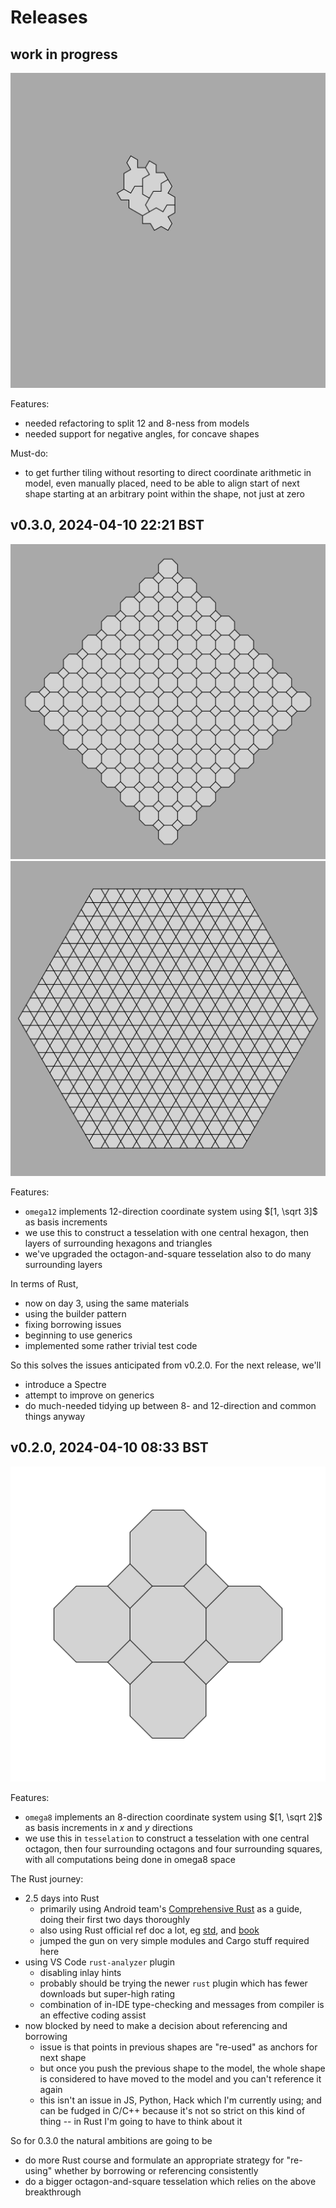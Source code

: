 # Releases

## work in progress

![Spectre tiling](./out-spectre.svg)

Features:

* needed refactoring to split 12 and 8-ness from models
* needed support for negative angles, for concave shapes

Must-do:

* to get further tiling without resorting to direct coordinate arithmetic in model, even manually placed, need to be able to align start of next shape starting at an arbitrary point within the shape, not just at zero

## v0.3.0, 2024-04-10 22:21 BST

![Octagons and squares](./gallery/octagons-and-squares.v0.3.0.svg)
![Hexagons and triangles](./gallery/hexagons-and-triangles.v0.3.0.svg)

Features:

* `omega12` implements 12-direction coordinate system using $[1, \sqrt 3]$ as basis increments
* we use this to construct a tesselation with one central hexagon, then layers of surrounding hexagons and triangles
* we've upgraded the octagon-and-square tesselation also to do many surrounding layers

In terms of Rust,

* now on day 3, using the same materials
* using the builder pattern
* fixing borrowing issues
* beginning to use generics
* implemented some rather trivial test code

So this solves the issues anticipated from v0.2.0.  For the next release, we'll

* introduce a Spectre
* attempt to improve on generics
* do much-needed tidying up between 8- and 12-direction and common things anyway

## v0.2.0, 2024-04-10 08:33 BST

![Octagons and squares](./gallery/octagons-and-squares.v0.2.0.svg)

Features:

* `omega8` implements an 8-direction coordinate system using $[1, \sqrt 2]$ as basis increments in $x$ and $y$ directions
* we use this in `tesselation` to construct a tesselation with one central octagon, then four surrounding octagons and four surrounding squares, with all computations being done in omega8 space

The Rust journey:

* 2.5 days into Rust
  * primarily using Android team's [Comprehensive Rust](https://google.github.io/comprehensive-rust) as a guide, doing their first two days thoroughly
  * also using Rust official ref doc a lot, eg [std](https://doc.rust-lang.org/stable/std/), and [book](https://doc.rust-lang.org/stable/book/)
  * jumped the gun on very simple modules and Cargo stuff required here
* using VS Code `rust-analyzer` plugin
  * disabling inlay hints
  * probably should be trying the newer `rust` plugin which has fewer downloads but super-high rating
  * combination of in-IDE type-checking and messages from compiler is an effective coding assist
* now blocked by need to make a decision about referencing and borrowing
  * issue is that points in previous shapes are "re-used" as anchors for next shape
  * but once you push the previous shape to the model, the whole shape is considered to have moved to the model and you can't reference it again
  * this isn't an issue in JS, Python, Hack which I'm currently using; and can be fudged in C/C++ because it's not so strict on this kind of thing -- in Rust I'm going to have to think about it

So for 0.3.0 the natural ambitions are going to be

* do more Rust course and formulate an appropriate strategy for "re-using" whether by borrowing or referencing consistently
* do a bigger octagon-and-square tesselation which relies on the above breakthrough
